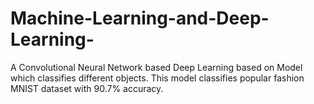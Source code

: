 # Machine-Learning-and-Deep-Learning-
A Convolutional Neural Network based Deep Learning based on Model which classifies different objects.
This model classifies popular fashion MNIST dataset with 90.7% accuracy.
